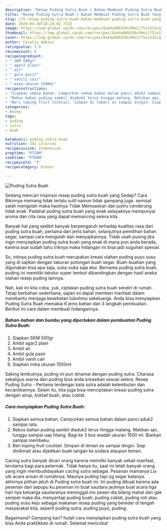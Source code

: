 ```yaml
---
description: "Resep Puding Sutra Buah | Bahan Membuat Puding Sutra Buah Yang Menggugah Selera"
title: "Resep Puding Sutra Buah | Bahan Membuat Puding Sutra Buah Yang Menggugah Selera"
slug: 175-resep-puding-sutra-buah-bahan-membuat-puding-sutra-buah-yang-menggugah-selera
date: 2020-04-30T18:24:02.733Z
image: https://img-global.cpcdn.com/recipes/8a44a00b550c99e2/751x532cq70/puding-sutra-buah-foto-resep-utama.jpg
thumbnail: https://img-global.cpcdn.com/recipes/8a44a00b550c99e2/751x532cq70/puding-sutra-buah-foto-resep-utama.jpg
cover: https://img-global.cpcdn.com/recipes/8a44a00b550c99e2/751x532cq70/puding-sutra-buah-foto-resep-utama.jpg
author: Cecelia Adkins
ratingvalue: 3.9
reviewcount: 6
recipeingredient:
- " SKM 500gr"
- " agar2 plain"
- " air"
- " gula pasir"
- " vanili cair"
- " mika ukuran 1500ml"
recipeinstructions:
- "Siapkan semua bahan. Campurkan semua bahan dalam panci aduk2 sampai rata."
- "Rebus bahan puding sambil diaduk2 terus hingga matang. Matikan api, tunggu sampai uap hilang. Bagi ke 3 box wadah ukuran 1500 ml. Biarkan sampai membeku."
- "Beri toping fruit cocktail. Simpan di lemari es sampai dingin. Siap dinikmati atau dijadikan buah tangan ke sodara ataupun teman."
categories:
- Resep
tags:
- puding
- sutra
- buah

katakunci: puding sutra buah 
nutrition: 241 calories
recipecuisine: Indonesian
preptime: "PT28M"
cooktime: "PT60M"
recipeyield: "3"
recipecategory: Dinner

---
```



![Puding Sutra Buah](https://img-global.cpcdn.com/recipes/8a44a00b550c99e2/751x532cq70/puding-sutra-buah-foto-resep-utama.jpg)

Sedang mencari inspirasi resep puding sutra buah yang Sedap? Cara Bikinnya memang tidak terlalu sulit namun tidak gampang juga. semisal salah mengolah maka hasilnya Tidak Memuaskan dan justru cenderung tidak enak. Padahal puding sutra buah yang enak selayaknya mempunyai aroma dan cita rasa yang dapat memancing selera kita.

Banyak hal yang sedikit banyak berpengaruh terhadap kualitas rasa dari puding sutra buah, pertama dari jenis bahan, selanjutnya pemilihan bahan segar, sampai cara mengolah dan menyajikannya. Tidak usah pusing jika ingin menyiapkan puding sutra buah yang enak di mana pun anda berada, karena asal sudah tahu triknya maka hidangan ini bisa jadi suguhan spesial.

So, intinya puding sutra buah merupakan kreasi olahan puding puyo susu yang di sajikan dengan taburan potongan buah segar. Buah-buahan yang digunakan bisa apa saja, suka-suka saja atur. Bernama puding sutra buah, puding ini memiliki tekstur super lembut dibandingkan dengan hasil aneka olahan resep puding lainnya.


Nah, kali ini kita coba, yuk, ciptakan puding sutra buah sendiri di rumah. Tetap berbahan sederhana, sajian ini dapat memberi manfaat dalam membantu menjaga kesehatan tubuhmu sekeluarga. Anda bisa menyiapkan Puding Sutra Buah memakai 6 jenis bahan dan 3 langkah pembuatan. Berikut ini cara dalam membuat hidangannya.

<!--inarticleads1-->

##### Bahan-bahan dan bumbu yang diperlukan dalam pembuatan Puding Sutra Buah:

1. Siapkan  SKM 500gr
1. Ambil  agar2 plain
1. Ambil  air
1. Ambil  gula pasir
1. Ambil  vanili cair
1. Siapkan  mika ukuran 1500ml


Saking lembutnya, puding ini pun dinamai dengan puding sutra. Citarasa sekaligus warna dari puding bisa anda kreasikan sesuai selera. Resep Puding Sutra - Pertama terdengar kata sutra adalah kelembutan dan kecantikannya. Selain itu, kita juga bisa menciptakan kreasi puding sutra dengan sirup, koktail buah, atau coklat. 

<!--inarticleads2-->

##### Cara menyiapkan Puding Sutra Buah:

1. Siapkan semua bahan. Campurkan semua bahan dalam panci aduk2 sampai rata.
1. Rebus bahan puding sambil diaduk2 terus hingga matang. Matikan api, tunggu sampai uap hilang. Bagi ke 3 box wadah ukuran 1500 ml. Biarkan sampai membeku.
1. Beri toping fruit cocktail. Simpan di lemari es sampai dingin. Siap dinikmati atau dijadikan buah tangan ke sodara ataupun teman.


Cacing sutra banyak dicari orang karena memiliki banyak sekali manfaat, terutama bagi para peternak. Tidak hanya itu, saat ini telah banyak orang yang ingin membudidayakan cacing sutra sebagai. Pesanan mamanya Lia utk acara arisan di rumahnya. Maunya puding tapi yg segar katanya. akhirnya pilihan jatuh di Puding sutra buah ini. Ini puding dibuat karena ada pesenan dari sepupu ku.pesenan ini buat saudara jauhnya buat acara tiga hari nya keluarga saudaranya meninggal.mo pesen dia bilang mahal dan gak sempet maka dia..menyantap puding buah, puding coklat, puding roti atau puding susu keju sebagai makanan resep puding yang beredar di tengah masyarakat kita, seperti puding sutra, puding puyo, puding. 

Bagaimana? Gampang kan? Itulah cara menyiapkan puding sutra buah yang bisa Anda praktikkan di rumah. Selamat mencoba!
